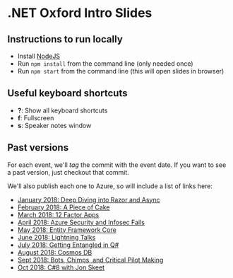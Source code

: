 # .NET Oxford Intro Slides

## Instructions to run locally

* Install [NodeJS](https://nodejs.org/)
* Run `npm install` from the command line (only needed once)
* Run `npm start` from the command line (this will open slides in browser)

## Useful keyboard shortcuts

* **?**: Show all keyboard shortcuts
* **f**: Fullscreen
* **s**: Speaker notes window

## Past versions

For each event, we'll _tag_ the commit with the event date. If you want to see a past version, just checkout that commit.

We'll also publish each one to Azure, so will include a list of links here:

* [January 2018: Deep Diving into Razor and Async](https://dotnetoxfordslides-2018-01-16.azurewebsites.net)
* [February 2018: A Piece of Cake](https://dotnetoxfordslides-2018-02-06.azurewebsites.net)
* [March 2018: 12 Factor Apps](https://dotnetoxfordslides-2018-03-13.azurewebsites.net/)
* [April 2018: Azure Security and Infosec Fails](https://dotnetoxfordslides-2018-04-24.azurewebsites.net/)
* [May 2018: Entity Framework Core](https://dotnetoxfordslides-2018-05-08.azurewebsites.net/)
* [June 2018: Lightning Talks](https://dotnetoxfordslides-2018-06-05.azurewebsites.net/)
* [July 2018: Getting Entangled in Q#](https://dotnetoxfordslides-2018-07-03.azurewebsites.net/)
* [August 2018: Cosmos DB](https://dotnetoxfordslides-2018-08-07.azurewebsites.net/)
* [Sept 2018: Bots, Chimps, and Critical Pilot Making](https://dotnetoxfordslides-2018-09-11.azurewebsites.net/)
* [Oct 2018: C#8 with Jon Skeet](https://dotnetoxfordslides-2018-10-09.azurewebsites.net/)
